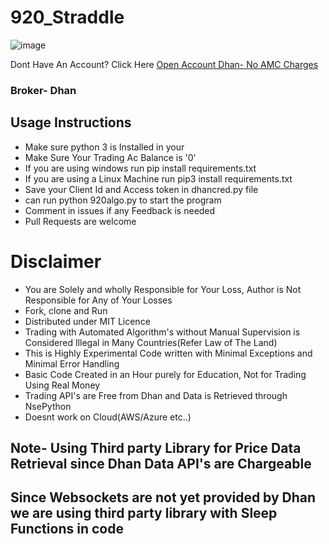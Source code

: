 # 920_Straddle
![image](https://user-images.githubusercontent.com/117473489/233215718-7d2358ec-b820-40c5-84ac-a9b88733f276.png)

Dont Have An Account? Click Here [Open Account Dhan- No AMC Charges](https://invite.dhan.co/?invite=YBAKG00069)

### Broker- Dhan

## Usage Instructions

- Make sure python 3 is Installed in your 
- Make Sure Your Trading Ac Balance is '0'
- If you are using windows run pip install requirements.txt
- If you are using a Linux Machine run pip3 install requirements.txt
- Save your Client Id and Access token in dhancred.py file
- can run python 920algo.py to start the program
- Comment in issues if any Feedback is needed
- Pull Requests are welcome

# Disclaimer

- You are Solely and wholly Responsible for Your Loss, Author is Not Responsible for Any of Your Losses
- Fork, clone and Run
- Distributed under MIT Licence
- Trading with Automated Algorithm's without Manual Supervision is Considered Illegal in Many Countries(Refer Law of The Land)
- This is Highly Experimental Code written with Minimal Exceptions and Minimal Error Handling
- Basic Code Created in an Hour purely for Education, Not for Trading Using Real Money
- Trading API's are Free from Dhan and Data is Retrieved through NsePython
- Doesnt work on Cloud(AWS/Azure etc..)

## Note- Using Third party Library for Price Data Retrieval since Dhan Data API's are Chargeable
## Since Websockets are not yet provided by Dhan we are using third party library with Sleep Functions in code